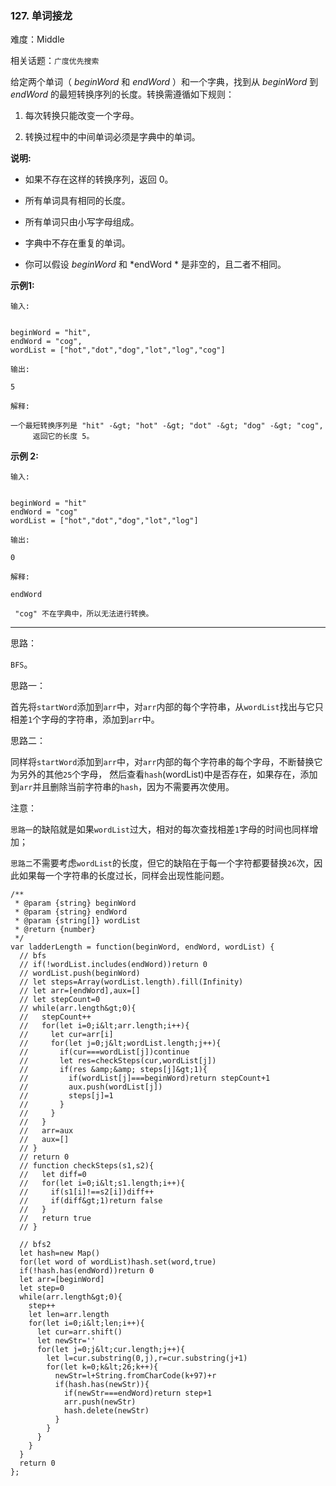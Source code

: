 ### 127. 单词接龙

难度：Middle

相关话题：`广度优先搜索`

给定两个单词（ *beginWord* 和  *endWord* ）和一个字典，找到从 *beginWord*  到 *endWord*  的最短转换序列的长度。转换需遵循如下规则：





1. 每次转换只能改变一个字母。

2. 转换过程中的中间单词必须是字典中的单词。





 **说明:** 





* 如果不存在这样的转换序列，返回 0。

* 所有单词具有相同的长度。

* 所有单词只由小写字母组成。

* 字典中不存在重复的单词。

* 你可以假设  *beginWord*  和  *endWord * 是非空的，且二者不相同。





 **示例1:** 





```
输入:


beginWord = "hit",
endWord = "cog",
wordList = ["hot","dot","dog","lot","log","cog"]

输出: 

5

解释: 

一个最短转换序列是 "hit" -&gt; "hot" -&gt; "dot" -&gt; "dog" -&gt; "cog",
     返回它的长度 5。

```

 **示例 2:** 





```
输入:


beginWord = "hit"
endWord = "cog"
wordList = ["hot","dot","dog","lot","log"]

输出:

0

解释:

endWord

 "cog" 不在字典中，所以无法进行转换。
```


-----

思路：

`BFS`。

思路一：

首先将`startWord`添加到`arr`中，对`arr`内部的每个字符串，从`wordList`找出与它只相差`1`个字母的字符串，添加到`arr`中。

思路二：

同样将`startWord`添加到`arr`中，对`arr`内部的每个字符串的每个字母，不断替换它为另外的其他`25`个字母，
然后查看`hash`(wordList)中是否存在，如果存在，添加到`arr`并且删除当前字符串的`hash`，因为不需要再次使用。

注意：

`思路一`的缺陷就是如果`wordList`过大，相对的每次查找相差`1`字母的时间也同样增加；

`思路二`不需要考虑`wordList`的长度，但它的缺陷在于每一个字符都要替换`26`次，因此如果每一个字符串的长度过长，同样会出现性能问题。



```
/**
 * @param {string} beginWord
 * @param {string} endWord
 * @param {string[]} wordList
 * @return {number}
 */
var ladderLength = function(beginWord, endWord, wordList) {
  // bfs
  // if(!wordList.includes(endWord))return 0
  // wordList.push(beginWord)
  // let steps=Array(wordList.length).fill(Infinity)
  // let arr=[endWord],aux=[]
  // let stepCount=0
  // while(arr.length&gt;0){
  //   stepCount++
  //   for(let i=0;i&lt;arr.length;i++){
  //     let cur=arr[i]
  //     for(let j=0;j&lt;wordList.length;j++){
  //       if(cur===wordList[j])continue
  //       let res=checkSteps(cur,wordList[j])
  //       if(res &amp;&amp; steps[j]&gt;1){
  //         if(wordList[j]===beginWord)return stepCount+1
  //         aux.push(wordList[j])
  //         steps[j]=1
  //       }
  //     }
  //   }
  //   arr=aux
  //   aux=[]
  // }
  // return 0
  // function checkSteps(s1,s2){
  //   let diff=0
  //   for(let i=0;i&lt;s1.length;i++){
  //     if(s1[i]!==s2[i])diff++
  //     if(diff&gt;1)return false
  //   }
  //   return true
  // }
  
  // bfs2
  let hash=new Map()
  for(let word of wordList)hash.set(word,true)
  if(!hash.has(endWord))return 0
  let arr=[beginWord]
  let step=0
  while(arr.length&gt;0){
    step++
    let len=arr.length
    for(let i=0;i&lt;len;i++){
      let cur=arr.shift()
      let newStr=''
      for(let j=0;j&lt;cur.length;j++){
        let l=cur.substring(0,j),r=cur.substring(j+1)
        for(let k=0;k&lt;26;k++){
          newStr=l+String.fromCharCode(k+97)+r
          if(hash.has(newStr)){
            if(newStr===endWord)return step+1
            arr.push(newStr)
            hash.delete(newStr)
          }
        }
      }
    }
  }
  return 0
};



```
